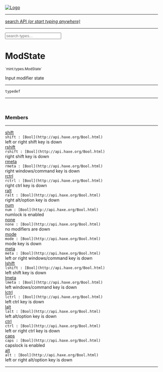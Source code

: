 
[![Logo](../../../images/logo.png)](../../../api/index.html)

<hr/>
<a href="#" id="search_bar" onclick="return;"><div> search API <em>(or start typing anywhere)</em> </div></a>
<hr/>

<script src="../../../js/omnibar.js"> </script>
<link rel="stylesheet" type="text/css" href="../../../css/omnibar.css" media="all">

<div id="omnibar"> <a href="#" onclick="return" id="omnibar_close"></a> <input id="omnibar_text" type="text" placeholder="search types..."></input></div>
<script  id="typelist" data-relpath="../../../" data-types="mint.Button,mint.ButtonOptions,mint.Canvas,mint.CanvasOptions,mint.Checkbox,mint.CheckboxOptions,mint.ChildBounds,mint.Control,mint.ControlOptions,mint.Dropdown,mint.DropdownOptions,mint.Image,mint.ImageOptions,mint.KeySignal,mint.Label,mint.LabelOptions,mint.List,mint.ListOptions,mint.MouseSignal,mint.Panel,mint.PanelOptions,mint.Progress,mint.ProgressOptions,mint.Scroll,mint.ScrollOptions,mint.Slider,mint.SliderOptions,mint.TextEdit,mint.TextEditOptions,mint.TextSignal,mint.Window,mint.WindowOptions,mint.core.Macros,mint.core.Signal,mint.core.unifill.CodePoint,mint.core.unifill.CodePointIter,mint.core.unifill.Exception,mint.core.unifill.InternalEncoding,mint.core.unifill.InternalEncodingBackwardIter,mint.core.unifill.InternalEncodingIter,mint.core.unifill.Unicode,mint.core.unifill.Unifill,mint.core.unifill.Utf,mint.core.unifill.Utf16,mint.core.unifill.Utf32,mint.core.unifill.Utf8,mint.core.unifill.UtfIter,mint.core.unifill.UtfTools,mint.core.unifill._CodePoint.CodePoint_Impl_,mint.core.unifill._InternalEncoding.UtfX,mint.core.unifill._Utf16.StringU16,mint.core.unifill._Utf16.StringU16Buffer,mint.core.unifill._Utf16.StringU16Buffer_Impl_,mint.core.unifill._Utf16.StringU16_Impl_,mint.core.unifill._Utf16.Utf16Impl,mint.core.unifill._Utf8.StringU8,mint.core.unifill._Utf8.StringU8_Impl_,mint.core.unifill._Utf8.Utf8Impl,mint.layout.margins.AnchorType,mint.layout.margins.Layouts,mint.layout.margins.MarginTarget,mint.layout.margins.MarginType,mint.layout.margins.Margins,mint.layout.margins.SizeTarget,mint.layout.margins._Margins.Anchor,mint.layout.margins._Margins.AnchorType_Impl_,mint.layout.margins._Margins.Margin,mint.layout.margins._Margins.MarginTarget_Impl_,mint.layout.margins._Margins.MarginType_Impl_,mint.layout.margins._Margins.SizeTarget_Impl_,mint.layout.margins._Margins.Sizer,mint.render.Render,mint.render.Renderer,mint.render.Rendering,mint.render.luxe.Button,mint.render.luxe.Canvas,mint.render.luxe.Checkbox,mint.render.luxe.Convert,mint.render.luxe.Dropdown,mint.render.luxe.Image,mint.render.luxe.Label,mint.render.luxe.List,mint.render.luxe.LuxeMintRender,mint.render.luxe.Panel,mint.render.luxe.Progress,mint.render.luxe.Scroll,mint.render.luxe.Slider,mint.render.luxe.TextEdit,mint.render.luxe.Window,mint.render.luxe._Button.LuxeMintButtonOptions,mint.render.luxe._Canvas.LuxeMintCanvasOptions,mint.render.luxe._Checkbox.LuxeMintCheckboxOptions,mint.render.luxe._Dropdown.LuxeMintDropdownOptions,mint.render.luxe._Image.LuxeMintImageOptions,mint.render.luxe._Label.LuxeMintLabelOptions,mint.render.luxe._List.LuxeMintListOptions,mint.render.luxe._Panel.LuxeMintPanelOptions,mint.render.luxe._Progress.LuxeMintProgressOptions,mint.render.luxe._Scroll.LuxeMintScrollOptions,mint.render.luxe._Slider.LuxeMintSliderOptions,mint.render.luxe._TextEdit.LuxeMintTextEditOptions,mint.render.luxe._Window.LuxeMintWindowOptions,mint.types.Helper,mint.types.InteractState,mint.types.KeyCode,mint.types.KeyEvent,mint.types.ModState,mint.types.MouseButton,mint.types.MouseEvent,mint.types.TextAlign,mint.types.TextEvent,mint.types.TextEventType,mint.types._Types.InteractState_Impl_,mint.types._Types.KeyCode_Impl_,mint.types._Types.MouseButton_Impl_,mint.types._Types.TextAlign_Impl_"></script>


<h1>ModState</h1>
<small>`mint.types.ModState`</small>

Input modifier state

<hr/>

`typedef`
<hr/>


&nbsp;
&nbsp;




<h3>Members</h3> <hr/><span class="member apipage">
                <a name="shift"><a class="lift" href="#shift">shift</a></a><div class="clear"></div>
                <code class="signature apipage">shift : [Bool](http://api.haxe.org/Bool.html)</code><br/></span>
            <span class="small_desc_flat">left or right shift key is down</span><br/><span class="member apipage">
                <a name="rshift"><a class="lift" href="#rshift">rshift</a></a><div class="clear"></div>
                <code class="signature apipage">rshift : [Bool](http://api.haxe.org/Bool.html)</code><br/></span>
            <span class="small_desc_flat">right shift key is down</span><br/><span class="member apipage">
                <a name="rmeta"><a class="lift" href="#rmeta">rmeta</a></a><div class="clear"></div>
                <code class="signature apipage">rmeta : [Bool](http://api.haxe.org/Bool.html)</code><br/></span>
            <span class="small_desc_flat">right windows/command key is down</span><br/><span class="member apipage">
                <a name="rctrl"><a class="lift" href="#rctrl">rctrl</a></a><div class="clear"></div>
                <code class="signature apipage">rctrl : [Bool](http://api.haxe.org/Bool.html)</code><br/></span>
            <span class="small_desc_flat">right ctrl key is down</span><br/><span class="member apipage">
                <a name="ralt"><a class="lift" href="#ralt">ralt</a></a><div class="clear"></div>
                <code class="signature apipage">ralt : [Bool](http://api.haxe.org/Bool.html)</code><br/></span>
            <span class="small_desc_flat">right alt/option key is down</span><br/><span class="member apipage">
                <a name="num"><a class="lift" href="#num">num</a></a><div class="clear"></div>
                <code class="signature apipage">num : [Bool](http://api.haxe.org/Bool.html)</code><br/></span>
            <span class="small_desc_flat">numlock is enabled</span><br/><span class="member apipage">
                <a name="none"><a class="lift" href="#none">none</a></a><div class="clear"></div>
                <code class="signature apipage">none : [Bool](http://api.haxe.org/Bool.html)</code><br/></span>
            <span class="small_desc_flat">no modifiers are down</span><br/><span class="member apipage">
                <a name="mode"><a class="lift" href="#mode">mode</a></a><div class="clear"></div>
                <code class="signature apipage">mode : [Bool](http://api.haxe.org/Bool.html)</code><br/></span>
            <span class="small_desc_flat">mode key is down</span><br/><span class="member apipage">
                <a name="meta"><a class="lift" href="#meta">meta</a></a><div class="clear"></div>
                <code class="signature apipage">meta : [Bool](http://api.haxe.org/Bool.html)</code><br/></span>
            <span class="small_desc_flat">left or right windows/command key is down</span><br/><span class="member apipage">
                <a name="lshift"><a class="lift" href="#lshift">lshift</a></a><div class="clear"></div>
                <code class="signature apipage">lshift : [Bool](http://api.haxe.org/Bool.html)</code><br/></span>
            <span class="small_desc_flat">left shift key is down</span><br/><span class="member apipage">
                <a name="lmeta"><a class="lift" href="#lmeta">lmeta</a></a><div class="clear"></div>
                <code class="signature apipage">lmeta : [Bool](http://api.haxe.org/Bool.html)</code><br/></span>
            <span class="small_desc_flat">left windows/command key is down</span><br/><span class="member apipage">
                <a name="lctrl"><a class="lift" href="#lctrl">lctrl</a></a><div class="clear"></div>
                <code class="signature apipage">lctrl : [Bool](http://api.haxe.org/Bool.html)</code><br/></span>
            <span class="small_desc_flat">left ctrl key is down</span><br/><span class="member apipage">
                <a name="lalt"><a class="lift" href="#lalt">lalt</a></a><div class="clear"></div>
                <code class="signature apipage">lalt : [Bool](http://api.haxe.org/Bool.html)</code><br/></span>
            <span class="small_desc_flat">left alt/option key is down</span><br/><span class="member apipage">
                <a name="ctrl"><a class="lift" href="#ctrl">ctrl</a></a><div class="clear"></div>
                <code class="signature apipage">ctrl : [Bool](http://api.haxe.org/Bool.html)</code><br/></span>
            <span class="small_desc_flat">left or right ctrl key is down</span><br/><span class="member apipage">
                <a name="caps"><a class="lift" href="#caps">caps</a></a><div class="clear"></div>
                <code class="signature apipage">caps : [Bool](http://api.haxe.org/Bool.html)</code><br/></span>
            <span class="small_desc_flat">capslock is enabled</span><br/><span class="member apipage">
                <a name="alt"><a class="lift" href="#alt">alt</a></a><div class="clear"></div>
                <code class="signature apipage">alt : [Bool](http://api.haxe.org/Bool.html)</code><br/></span>
            <span class="small_desc_flat">left or right alt/option key is down</span><br/>



<hr/>

&nbsp;
&nbsp;
&nbsp;
&nbsp;